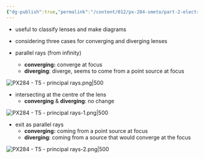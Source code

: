 ```yaml
---
{"dg-publish":true,"permalink":"/content/012/px-284-smeto/part-2-electromagnetic-theory/t-geometric-optics/px-284-t5-principal-rays/","noteIcon":"1","created":"2025-08-27T13:15:28.632+01:00","updated":"2025-05-07T11:08:59.000+01:00"}
---
```


- useful to classify lenses and make diagrams
- considering three cases for converging and diverging lenses

- parallel rays (from infinity)
	- **converging:** converge at focus
	- **diverging**: diverge, seems to come from a point source at focus

![PX284 - T5 - principal rays.png|500](/img/user/pics/PX284%20-%20T5%20-%20principal%20rays.png)

- intersecting at the centre of the lens
	- **converging** & **diverging**: no change

![PX284 - T5 - principal rays-1.png|500](/img/user/pics/PX284%20-%20T5%20-%20principal%20rays-1.png)

- exit as parallel rays
	- **converging:** coming from a point source at focus
	- **diverging**: coming from a source that would converge at the focus

![PX284 - T5 - principal rays-2.png|500](/img/user/pics/PX284%20-%20T5%20-%20principal%20rays-2.png)


